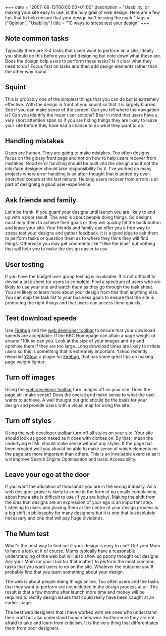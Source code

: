 +++
date = "2007-09-13T00:00:00+01:00"
description = "Usability, or making your site easy to use, is the holy grail of web design. Here are a few tips that to help ensure that your design isn't missing the mark."
tags = ["Opinion", "Usability"]
title = "10 ways to stress test your design"
+++

## Note common tasks

Typically there are 3-4 tasks that users want to perform on a site. Ideally you
should do this before you start designing but note down what these are. Does the
design help users to perform these tasks? Is it clear what they need to do?
Focus first on tasks and then add design elements rather than the other way
round.

## Squint

This is probably one of the simplest things that you can do but is extremely
effective. With the design in front of you squint so that it is largely blurred.
See if you can make sense of the screen. Can you tell where the navigation is?
Can you identify the major user actions? Bear in mind that users have a very
short attention span so if you are hiding things they are likely to leave your
site before they have had a chance to do what they want to do.

## Handling mistakes

Users are human. They are going to make mistakes. Too often designs focus on the
glossy front page and not on how to help users recover from mistakes. Good error
handling should be built into the design and if not the interface designer
should take responsibility for it. I've worked on many projects where error
handling is an after-thought that is added by over-stretched coders at the last
minute. Helping users recover from errors is all part of designing a good
user-experience.

## Ask friends and family

Let's be frank. If you guard your designs until launch you are likely to end up
with a poor result. The web is about people doing things. So designs must help
them to achieve their goals or they will quickly hit the back button and leave
your site. Your friends and family can offer you a free way to stress test your
designs and gather feedback. It is a good idea to ask them to perform tasks or
question them as to where they think they will find things. Otherwise you may
get comments like "I like the blue" but nothing that will help you to make the
design easier to use.

## User testing

If you have the budget user group testing is invaluable. It is not difficult to
devise a task sheet for users to complete. Find a spectrum of users who are
likely to use your site and watch them as they go through the task sheet. You
are likely to learn more about your design from this than anything else. You can
map the task list to your business goals to ensure that the site is promoting
the right things and that users can access them quickly.

## Test download speeds

Use [Firebug][1] and the [web developer toolbar][2] to ensure that your download
speeds are acceptable. If the BBC Homepage can attain a page weight of around
110k so can you. Look at the size of your images and try and optimise them if
they are too large. Long download times are likely to irritate users so this is
something that is extremely important. Yahoo recently released [YSlow][3], a
plugin for [Firebug][1], that has some great tips on making page weight lighter.

## Turn off images

Using the [web developer toolbar][2] turn images off on your site. Does the page
still make sense? Does the overall grid make sense to what the user wants to
achieve. A well thought out grid should be the basis for your design and provide
users with a visual map for using the site.

## Turn off styles

Using the [web developer toolbar][2] turn off all styles on your site. Your site
should look as good naked as it does with clothes on. By that I mean the
underlying HTML should make sense without any styles. If the page has been
created well you should be able to make sense of which elements on the page are
more important than others. This is an invaluable exercise as it will improve
Search Engine Optimisation and basic Accessibility.

## Leave your ego at the door

If you want the adulation of thousands you are in the wrong industry. As a web
designer praise is likely to come in the form of no emails complaining about how
a site is difficult to use (if you are lucky). Making the shift from the idea
that designs are an expression of your ego is an important step. Listening to
users and placing them at the centre of your design process is a big shift in
philosophy for many designers but it is one that is absolutely necessary and one
that will pay huge dividends.

## The Mum test

What's the best way to find out if your design is easy to use? Get your Mum to
have a look at it of course. Mums typically have a reasonable understanding of
the web but will also show up poorly thought out designs. Ask your Mum (or your
Dad for that matter) to perform the most common tasks that you want users to do
on the site. Whatever the outcome you'll probably find that you learn something
about your design.

The web is about people doing things online. Too often users and the tasks that
they want to perform are not included in the design process at all. The result
is that a few months after launch more time and money will be required to
rectify design issues that could really have been caught at an earlier stage.

The best web designers that I have worked with are ones who understand their
craft but also understand human behavior. Furthermore they are not afraid to
take and learn from criticism. It is the very thing that differentiates them
from poor designers.

[1]: https://addons.mozilla.org/en-US/firefox/addon/1843
[2]: https://addons.mozilla.org/en-US/firefox/addon/60
[3]: http://developer.yahoo.com/yslow/
